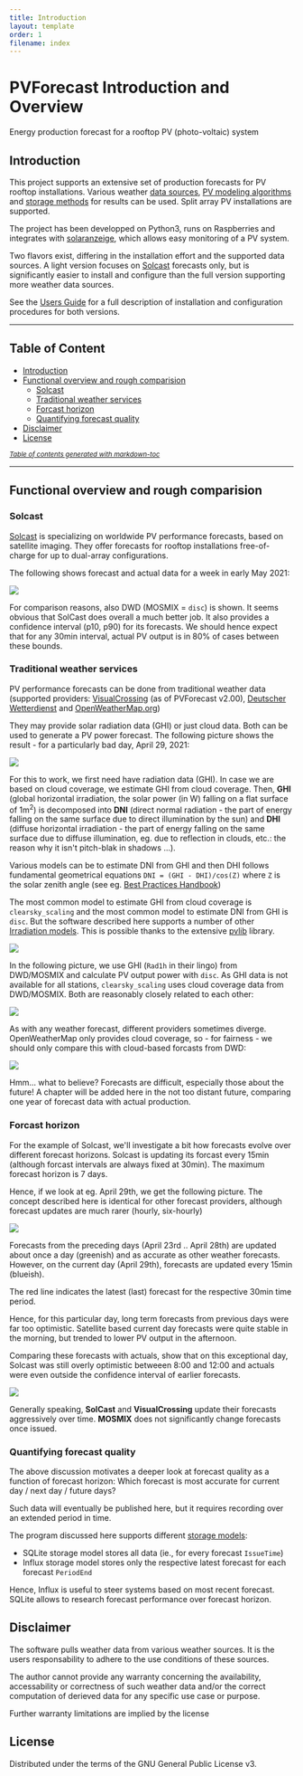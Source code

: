 ```yaml
---
title: Introduction
layout: template
order: 1
filename: index
--- 
```


# PVForecast Introduction and Overview
Energy production forecast for a rooftop PV (photo-voltaic) system
 
## Introduction
This project supports an extensive set of production forecasts for PV rooftop installations. Various weather [data sources](README#forecast-sources), [PV modeling algorithms](README#forecast-models) and [storage methods](README#data-storage) for results can be used. Split array PV installations are supported.

The project has been developped on Python3, runs on Raspberries and integrates with [solaranzeige](https://solaranzeige.de), which allows easy monitoring of a PV system.

Two flavors exist, differing in the installation effort and the supported data sources. A light version focuses on [Solcast](https://solcast.com/) forecasts only, but is significantly easier to install and configure than the full version supporting more weather data sources.

See the [Users Guide](README) for a full description of installation and configuration procedures for both versions.

----------- 
## Table of Content
  * [Introduction](#introduction)
  * [Functional overview and rough comparision](#functional-overview-and-rough-comparision)
    + [Solcast](#solcast)
    + [Traditional weather services](#traditional-weather-services)
    + [Forcast horizon](#forcast-horizon)
    + [Quantifying forecast quality](#quantifying-forecast-quality)
  * [Disclaimer](#disclaimer)
  * [License](#license)

<small><i><a href='http://ecotrust-canada.github.io/markdown-toc/'>Table of contents generated with markdown-toc</a></i></small>

-----------

## Functional overview and rough comparision

### Solcast

[Solcast](https://solcast.com/) is specializing on worldwide PV performance forecasts, based on satellite imaging. They offer forecasts for rooftop installations free-of-charge for up to dual-array configurations.

The following shows forecast and actual data for a week in early May 2021:

<img src="pictures/SolCast_8days.png">

For comparison reasons, also DWD (MOSMIX = `disc`) is shown. It seems obvious that SolCast does overall a much better job. It also provides a confidence interval (p10, p90) for its forecasts. We should hence expect that for any 30min interval, actual PV output is in 80% of cases between these bounds.

### Traditional weather services

PV performance forecasts can be done from traditional weather data (supported providers: [VisualCrossing](https://www.visualcrossing.com/) (as of PVForecast v2.00), [Deutscher Wetterdienst](https://www.dwd.de/DE/leistungen/met_verfahren_mosmix/) and [OpenWeatherMap.org](https://openweathermap.org/)) 

They may provide solar radiation data (GHI) or just cloud data. Both can be used to generate a PV power forecast. The following picture shows the result - for a particularly bad day, April 29, 2021:

<img src="pictures/Others_April29.png">

For this to work, we first need have radiation data (GHI). In case we are based on cloud coverage, we estimate GHI from cloud coverage. Then, **GHI** (global horizontal irradiation, the solar power (in W) falling on a flat surface of 1m<sup>2</sup>) is decomposed into **DNI** (direct normal radiation - the part of energy falling on the same surface due to direct illumination by the sun) and **DHI** (diffuse horizontal irradiation - the part of energy falling on the same surface due to diffuse illumination, eg. due to reflection in clouds, etc.: the reason why it isn't pitch-blak in shadows ...).

Various models can be to estimate DNI from GHI and then DHI follows fundamental geometrical  equations `DNI = (GHI - DHI)/cos(Z)` where `Z` is the solar zenith angle (see eg. [Best Practices Handbook](https://www.nrel.gov/docs/fy15osti/63112.pdf))

The most common model to estimate GHI from cloud coverage is `clearsky_scaling` and the most common model to estimate DNI from GHI is `disc`. But the software described here supports a number of other [Irradiation models](./README#convert-weather-data-to-irradation-data). This is possible thanks to the extensive [pvlib](https://pvlib-python.readthedocs.io/en/stable/) library.

<a href="ttps://pvlib-python.readthedocs.io/en/stable/">
   <img src="ictures/pvlib_powered_logo_horiz.png">
</a>

In the following picture, we use GHI (`Rad1h` in their lingo) from DWD/MOSMIX and calculate PV output power with `disc`. As GHI data is not available for all stations, `clearsky_scaling` uses cloud coverage data from DWD/MOSMIX. Both are reasonably closely related to each other:

<img src="pictures/Disc_vs_Cloud.png">

As with any weather forecast, different providers sometimes diverge. OpenWeatherMap only provides cloud coverage, so - for fairness - we should only compare this with cloud-based forcasts from DWD:

<img src="pictures/DWD_OWM.png">

Hmm... what to believe? Forecasts are difficult, especially those about the future! A chapter will be added here in the not too distant future, comparing one year of forecast data with actual production.


### Forcast horizon

For the example of Solcast, we'll investigate a bit how forecasts evolve over different forecast horizons. Solcast is updating its forcast every 15min (although forcast intervals are always fixed at 30min). The maximum forecast horizon is 7 days.

Hence, if we look at eg. April 29th, we get the following picture. The concept described here is identical for other forecast providers, although forecast updates are much rarer (hourly, six-hourly)

<img src="pictures/SolCast_Apr29_Development.png">

Forecasts from the preceding days (April 23rd .. April 28th) are updated about once a day (greenish) and as accurate as other weather forecasts. However, on the current day (April 29th), forecasts are updated every 15min (blueish).

The red line indicates the latest (last) forecast for the respective 30min time period. 

Hence, for this particular day, long term forecasts from previous days were far too optimistic. Satellite based current day forecasts were quite stable in the morning, but trended to lower PV output in the afternoon.

Comparing these forecasts with actuals, show that on this exceptional day, Solcast was still overly optimistic betweeen 8:00 and 12:00 and actuals were even outside the confidence interval of earlier forecasts.

<img src="pictures/SolCast_Apr29.png">

Generally speaking, **SolCast** and **VisualCrossing** update their forecasts aggressively over time. **MOSMIX** does not significantly change forecasts once issued.

### Quantifying forecast quality

The above discussion motivates a deeper look at forecast quality as a function of forecast horizon: Which forecast is most accurate for current day / next day / future days?

Such data will eventually be published here, but it requires recording over an extended period in time.

The program discussed here supports different [storage models](../README#data-storage):
* SQLite storage model stores all data (ie., for every forecast `IssueTime`)
* Influx storage model stores only the respective latest forecast for each forecast `PeriodEnd`

Hence, Influx is useful to steer systems based on most recent forecast. SQLite allows to research forecast performance over forecast horizon.

## Disclaimer
The software pulls weather data from various weather sources. It is the users responsability to adhere to the use conditions of these sources. 

The author cannot provide any warranty concerning the availability, accessability or correctness of such weather data and/or the correct computation of derieved data for any specific use case or purpose.

Further warranty limitations are implied by the license

## License
Distributed under the terms of the GNU General Public License v3.
